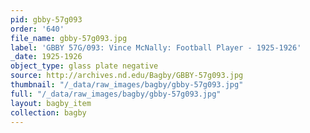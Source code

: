 ```yaml
---
pid: gbby-57g093
order: '640'
file_name: gbby-57g093.jpg
label: 'GBBY 57G/093: Vince McNally: Football Player - 1925-1926'
_date: 1925-1926
object_type: glass plate negative
source: http://archives.nd.edu/Bagby/GBBY-57g093.jpg
thumbnail: "/_data/raw_images/bagby/gbby-57g093.jpg"
full: "/_data/raw_images/bagby/gbby-57g093.jpg"
layout: bagby_item
collection: bagby
---
```

